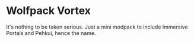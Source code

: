 # Wolfpack Vortex

It's nothing to be taken serious. Just a mini modpack to include Immersive Portals and Pehkui, hence the name. 